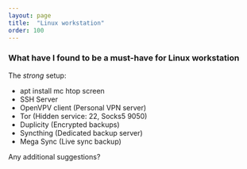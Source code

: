 ```yaml
---
layout: page
title:  "Linux workstation"
order: 100
---
```

### What have I found to be a must-have for Linux workstation
The _strong_ setup:

- apt install mc htop screen
- SSH Server
- OpenVPV client (Personal VPN server)
- Tor (Hidden service: 22, Socks5 9050)
- Duplicity (Encrypted backups)
- Syncthing (Dedicated backup server)
- Mega Sync (Live sync backup)

Any additional suggestions?